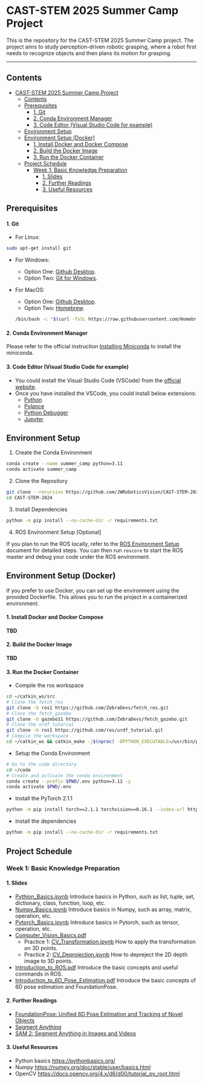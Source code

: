 # CAST-STEM 2025 Summer Camp Project

This is the repository for the CAST-STEM 2025 Summer Camp project. The project aims to study perception-driven robotic grasping, where a robot first needs to recognize objects and then plans its motion for grasping.

---

## Contents

- [CAST-STEM 2025 Summer Camp Project](#cast-stem-2025-summer-camp-project)
  - [Contents](#contents)
  - [Prerequisites](#prerequisites)
      - [1. Git](#1-git)
      - [2. Conda Environment Manager](#2-conda-environment-manager)
      - [3. Code Editor (Visual Studio Code for example)](#3-code-editor-visual-studio-code-for-example)
  - [Environment Setup](#environment-setup)
  - [Environment Setup (Docker)](#environment-setup-docker)
      - [1. Install Docker and Docker Compose](#1-install-docker-and-docker-compose)
      - [2. Build the Docker Image](#2-build-the-docker-image)
      - [3. Run the Docker Container](#3-run-the-docker-container)
  - [Project Schedule](#project-schedule)
    - [Week 1: Basic Knowledge Preparation](#week-1-basic-knowledge-preparation)
      - [1. Slides](#1-slides)
      - [2. Further Readings](#2-further-readings)
      - [3. Useful Resources](#3-useful-resources)

## Prerequisites

#### 1. Git

- For Linux:

```bash
sudo apt-get install git
```

- For Windows:

  - Option One: [Github Desktop](https://desktop.github.com/).
  - Option Two: [Git for Windows](https://gitforwindows.org/).

- For MacOS:

  - Option One: [Github Desktop](https://desktop.github.com/).
  - Option Two: [Homebrew](https://brew.sh/).

  ```bash
  /bin/bash -c "$(curl -fsSL https://raw.githubusercontent.com/Homebrew/install/HEAD/install.sh)"
  ```

#### 2. Conda Environment Manager

Please refer to the official instruction [Installing Miniconda](https://docs.anaconda.com/miniconda/miniconda-install/) to install the miniconda.

#### 3. Code Editor (Visual Studio Code for example)

- You could install the Visual Studio Code (VSCode) from the [official website](https://code.visualstudio.com/).
- Once you have installed the VSCode, you could install below extensions:
  - [Python](https://marketplace.visualstudio.com/items?itemName=ms-python.python)
  - [Pylance](https://marketplace.visualstudio.com/items?itemName=ms-python.vscode-pylance)
  - [Python Debugger](https://marketplace.visualstudio.com/items?itemName=ms-python.debugpy)
  - [Jupyter](https://marketplace.visualstudio.com/items?itemName=ms-toolsai.jupyter)

## Environment Setup

1. Create the Conda Environment

```bash
conda create --name summer_camp python=3.11
conda activate summer_camp
```

2. Clone the Repository

```bash
git clone --recursive https://github.com/JWRoboticsVision/CAST-STEM-2025.git
cd CAST-STEM-2024
```

3. Install Dependencies

```bash
python -m pip install --no-cache-dir -r requirements.txt
```

4. ROS Environment Setup [Optional]

If you plan to run the ROS locally, refer to the [ROS Environment Setup](./docs/ROS_Environment_Setup.md) document for detailed steps. You can then run `roscore` to start the ROS master and debug your code under the ROS environment.

## Environment Setup (Docker)

If you prefer to use Docker, you can set up the environment using the provided Dockerfile. This allows you to run the project in a containerized environment.

#### 1. Install Docker and Docker Compose

**TBD**

#### 2. Build the Docker Image

**TBD**

#### 3. Run the Docker Container

- Compile the ros workspace

```bash
cd ~/catkin_ws/src
# Clone the fetch_ros
git clone -b ros1 https://github.com/ZebraDevs/fetch_ros.git
# Clone the fetch_gazebo
git clone -b gazebo11 https://github.com/ZebraDevs/fetch_gazebo.git
# Clone the urdf_tutorial
git clone -b ros1 https://github.com/ros/urdf_tutorial.git
# Compile the workspace
cd ~/catkin_ws && catkin_make -j$(nproc) -DPYTHON_EXECUTABLE=/usr/bin/python3
```

- Setup the Conda Environment

```bash
# Go to the code directory
cd ~/code
# Create and activate the conda environment
conda create --prefix $PWD/.env python=3.11 -y
conda activate $PWD/.env
```

- Install the PyTorch 2.1.1

```bash
python -m pip install torch==2.1.1 torchvision==0.16.1 --index-url https://download.pytorch.org/whl/cu118 --no-cache-dir
```

- Install the dependencies
```bash
python -m pip install --no-cache-dir -r requirements.txt
```

## Project Schedule

### Week 1: Basic Knowledge Preparation

#### 1. Slides

- [Pythion_Basics.ipynb](./notebooks/01_Python_Basics.ipynb)
  Introduce basics in Python, such as list, tuple, set, dictionary, class, function, loop, etc.
- [Numpy_Basics.ipynb](./notebooks/02_Python_Numpy.ipynb)
  Introduce basics in Numpy, such as array, matrix, operation, etc.
- [Pytorch_Basics.ipynb](./notebooks/06-1_Pytorch_Basics.ipynb)
  Introduce basics in Pytorch, such as tensor, operation, etc.
- [Computer_Vision_Basics.pdf](./docs/slides/01_Computer_Vision_Basics.pdf)
  - Practice 1: [CV_Transformation.ipynb](./notebooks/03-3_CV_Transformation.ipynb)
    How to apply the transformation on 3D points.
  - Practice 2: [CV_Deprojection.ipynb](./notebooks/03-1_CV_Deprojection.ipynb)
    How to depreject the 2D depth image to 3D points.
- [Introduction_to_ROS.pdf](./docs/slides/02_Introduction_to_ROS.pdf)
  Introduce the basic concepts and useful commands in ROS.
- [Introduction_to_6D_Pose_Estimation.pdf](./docs/slides/03_Introduction_to_6D_Pose_Estimation.pdf)
  Introduce the basic concepts of 6D pose estimation and FoundationPose.

#### 2. Further Readings

- [FoundationPose: Unified 6D Pose Estimation and Tracking of Novel Objects](https://arxiv.org/abs/2312.08344)
- [Segment Anything](https://arxiv.org/abs/2304.02643)
- [SAM 2: Segment Anything in Images and Videos](https://arxiv.org/pdf/2408.00714)

#### 3. Useful Resources

- Python basics https://pythonbasics.org/
- Numpy https://numpy.org/doc/stable/user/basics.html
- OpenCV https://docs.opencv.org/4.x/d6/d00/tutorial_py_root.html
